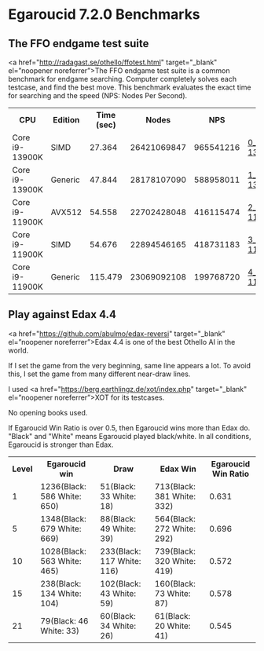 # Egaroucid 7.2.0 Benchmarks

## The FFO endgame test suite

<a href="http://radagast.se/othello/ffotest.html" target="_blank" el=”noopener noreferrer”>The FFO endgame test suite</a> is a common benchmark for endgame searching. Computer completely solves each testcase, and find the best move. This benchmark evaluates the exact time for searching and the speed (NPS: Nodes Per Second).

<div class="table_wrapper">
<table>
<tr>
<th>CPU</th><th>Edition</th><th>Time (sec)</th><th>Nodes</th><th>NPS</th><th>File</th>
</tr>
<tr>
<td>Core i9-13900K</td><td>SIMD</td><td>27.364</td><td>26421069847</td><td>965541216</td><td><a href="./files/0_Core_i9-13900K_SIMD.txt">0_Core_i9-13900K_SIMD.txt</a></td>
</tr>
<tr>
<td>Core i9-13900K</td><td>Generic</td><td>47.844</td><td>28178107090</td><td>588958011</td><td><a href="./files/1_Core_i9-13900K_Generic.txt">1_Core_i9-13900K_Generic.txt</a></td>
</tr>
<tr>
<td>Core i9-11900K</td><td>AVX512</td><td>54.558</td><td>22702428048</td><td>416115474</td><td><a href="./files/2_Core_i9-11900K_AVX512.txt">2_Core_i9-11900K_AVX512.txt</a></td>
</tr>
<tr>
<td>Core i9-11900K</td><td>SIMD</td><td>54.676</td><td>22894546165</td><td>418731183</td><td><a href="./files/3_Core_i9-11900K_SIMD.txt">3_Core_i9-11900K_SIMD.txt</a></td>
</tr>
<tr>
<td>Core i9-11900K</td><td>Generic</td><td>115.479</td><td>23069092108</td><td>199768720</td><td><a href="./files/4_Core_i9-11900K_Generic.txt">4_Core_i9-11900K_Generic.txt</a></td>
</tr>
</table>
</div>







## Play against Edax 4.4

<a href="https://github.com/abulmo/edax-reversi" target="_blank" el=”noopener noreferrer”>Edax 4.4</a> is one of the best Othello AI in the world.

If I set the game from the very beginning, same line appears a lot. To avoid this, I set the game from many different near-draw lines.

I used <a href="https://berg.earthlingz.de/xot/index.php" target="_blank" el=”noopener noreferrer”>XOT</a> for its testcases.

No opening books used.

If Egaroucid Win Ratio is over 0.5, then Egaroucid wins more than Edax do. "Black" and "White" means Egaroucid played black/white. In all conditions, Egaroucid is stronger than Edax.

<div class="table_wrapper"><table>
<tr><th>Level</th><th>Egaroucid win</th><th>Draw</th><th>Edax Win</th><th>Egaroucid Win Ratio</th></tr>
<tr><td>1</td><td>1236(Black: 586 White: 650)</td><td>51(Black: 33 White: 18)</td><td>713(Black: 381 White: 332)</td><td>0.631</td></tr>
<tr><td>5</td><td>1348(Black: 679 White: 669)</td><td>88(Black: 49 White: 39)</td><td>564(Black: 272 White: 292)</td><td>0.696</td></tr>
<tr><td>10</td><td>1028(Black: 563 White: 465)</td><td>233(Black: 117 White: 116)</td><td>739(Black: 320 White: 419)</td><td>0.572</td></tr>
<tr><td>15</td><td>238(Black: 134 White: 104)</td><td>102(Black: 43 White: 59)</td><td>160(Black: 73 White: 87)</td><td>0.578</td></tr>
<tr><td>21</td><td>79(Black: 46 White: 33)</td><td>60(Black: 34 White: 26)</td><td>61(Black: 20 White: 41)</td><td>0.545</td></tr>
</table></div>




